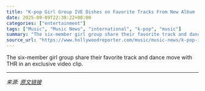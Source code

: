 ```yaml
---
title: "K-pop Girl Group IVE Dishes on Favorite Tracks From New Album ‘IVE Secret’"
date: 2025-09-09T22:38:22+08:00
categories: ["entertainment"]
tags: ["Music", "Music News", "international", "k-pop", "music"]
summary: "The six-member girl group share their favorite track and dance move with THR in an exclusive video clip."
source_url: "https://www.hollywoodreporter.com/music/music-news/k-pop-ive-favorite-tracks-ive-secret-video-1236366518/"
---
```


The six-member girl group share their favorite track and dance move with THR in an exclusive video clip.

---

*来源: [原文链接](https://www.hollywoodreporter.com/music/music-news/k-pop-ive-favorite-tracks-ive-secret-video-1236366518/)*
